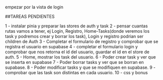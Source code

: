 empezar por la vista de login


##TAREAS PENDIENTES

1 - instalar pinia y preparar las stores de auth y task
2 - pensar cuantas rutas vamos a tener, ej Login, Registro, Home-Tasks(donde veremos los task y podremos crear y borrar los task), Login y registro podrian ser children de Auth
3 - Completar el formulario de registro y comprobar que se registra el usuario en supabase
4 -  completar el formulario login y comprobar que nos retorna el id del usuario, guardar el id en el store de auth.
5 - Home, mostrar los task del usuario.
6 - Poder crear task y ver que se inserta en supabase
7 - Poder borrar tasks y ver que se borran en supabase.
8 - Poder modificar tasks y que se modifiquen en supabase.
9 - comprobar que las task son distintas en cada usuario.
10 - css y bonus